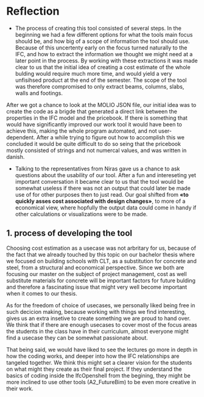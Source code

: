 # Reflection

- The process of creating this tool consisted of several steps. In the beginning we had a few different options for what the tools main focus should be, and how big of a scope of information the tool should use. Because of this uncertenty early on the focus turned naturally to the IFC, and how to extract the information we thought we might need at a later point in the process. By working with these extractions it was made clear to us that the initial idea of creating a cost estimate of the whole bulding would require much more time, and would yield a very unfisihsed product at the end of the semester. The scope of the tool was therefore compromised to only extract beams, columns, slabs, walls and footings.

After we got a chance to look at the MOLIO JSON file, our initial idea was to create the code as a brigde that generated a direct link between the properties in the IFC model and the pricebook. If there is something that would have significantly improved our work tool it would have been to achieve this, making the whole program automated, and not user-dependent. After a while trying to figure out how to accomplish this we concluded it would be quite difficult to do so seing that the  pricebook mostly consisted of strings and not numercal values, and was written in danish. 

- Talking to the representatives from Niras gave us a chance to ask questions about the usability of our tool. After a fun and intereseting yet important conversation it became clear to us that the tool would be somewhat useless if there was not an output that could later be made use of for other purposes then to just read. Our goal shifted from **«to quickly asses cost associated with design changes»**, to more of a economical view, where hopfully the output data could come in handy if other calculations or visualizations were to be made. 


## 1. process of developing the tool
Choosing cost estimation as a usecase was not arbritary for us, because of the fact that we already touched by this topic on our bachelor thesis where we focused on building schools with CLT, as a substitution for concrete and steel, from a structural and economical perspective. Since we both are focusing our master on the subject of project management, cost as well substitute materials for concrete will be important factors for future bulding and therefore a fascinating issue that might very well become important when it comes to our thesis.

As for the freedom of choice of usecases, we personally liked being free in such decicion making, because working with things we find interesting, gives us an extra insetive to create something we are proud to hand over. We think that if there are enough usecases to cover most of the focus areas the students in the class have in their curriculum, almost everyone might find a usecase they can be somewhat passionate about.

That being said, we would have liked to see the lectures go more in depth in how the coding works, and deeper into how the IFC relationships are tangeled together. We think this might set a clearer vision for the students on what might they create as their final project. If they understand the basics of coding inside the IfcOpenshell from the begining, they might be more inclined to use other tools (A2_FutureBim) to be even more creative in their work. 




